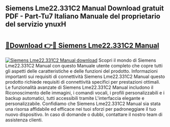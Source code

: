 ## Siemens Lme22.331C2 Manual Download gratuit PDF - Part-Tu7 Italiano Manuale del proprietario del servizio ynuxH

# <h2><a href="http://dfb4n0h.blite.top/?on=Siemens+Lme22.331C2+Manual">🔗Download 👉🔴 Siemens Lme22.331C2 Manual</a></h2>

[![Siemens Lme22.331C2 Manual download](https://i.imgur.com/lujVjoI.png)](http://dfb4n0h.blite.top/?on=Siemens+Lme22.331C2+Manual)
Scopri il mondo di Siemens Lme22.331C2 Manual con questo Manuale utente completo che copre tutti gli aspetti delle caratteristiche e delle funzioni del prodotto. Informazioni importanti sui requisiti di connettività Siemens Lme22.331C2 Manual questo prodotto richiede requisiti di connettività specifici per prestazioni ottimali. Le funzionalità avanzate di Siemens Lme22.331C2 Manual includono il Riconoscimento delle immagini, i comandi vocali, i profili personalizzabili e i backup automatici, tutti accessibili tramite L'interfaccia elegante e personalizzabile. Confidiamo che Siemens Lme22.331C2 Manual sia stata una risorsa affidabile ed efficace nei tuoi sforzi per padroneggiare il tuo nuovo dispositivo. In caso di domande o dubbi, contattare il nostro team di assistenza clienti.
